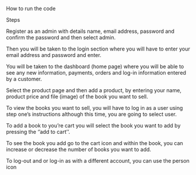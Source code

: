 How to run the code 

Steps 

Register as an admin with details name, email address, password and confirm the password and then select admin.

Then you will be taken to the login section where you will have to enter your email address and password and enter.

You will be taken to the dashboard (home page) where you will be able to see any new information, payments, orders and log-in information entered by a customer. 

Select the product page and then add a product, by entering your name, product price and file (image) of the book you want to sell.

To view the books you want to sell, you will have to log in as a user using step one’s instructions although this time, you are going to select user.

To add a book to you’re cart you will select the book you want to add by pressing the ‘’add to cart’’.

To see the book you add go to the cart icon and within the book, you can increase or decrease the number of books you want to add.

To log-out  and or log-in as with a different account, you can use the person  icon
